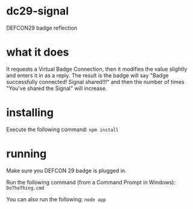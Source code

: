 # dc29-signal
DEFCON29 badge reflection

# what it does
It requests a Virtual Badge Connection, then it modifies the 
value slightly and enters it in as a reply.  The result is the
badge will say "Badge successfully connected! Signal shared!!!"
and then the number of times "You've shared the Signal" will increase.

# installing
Execute the following command:
```npm install```

# running
Make sure you DEFCON 29 badge is plugged in.

Run the following command (from a Command Prompt in Windows):
```DoTheThing.cmd```

You can also run the following:
```node app```